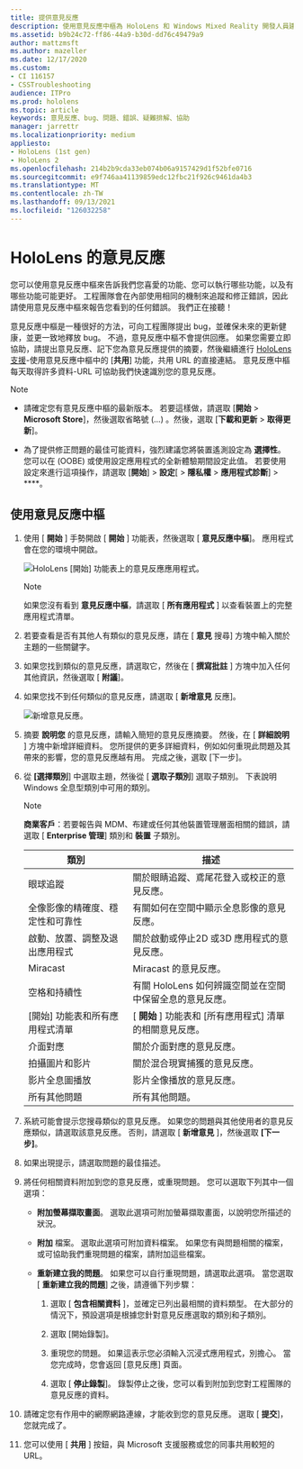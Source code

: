 ```yaml
---
title: 提供意見反應
description: 使用意見反應中樞為 HoloLens 和 Windows Mixed Reality 開發人員建立可採取動作的意見反應。
ms.assetid: b9b24c72-ff86-44a9-b30d-dd76c49479a9
author: mattzmsft
ms.author: mazeller
ms.date: 12/17/2020
ms.custom:
- CI 116157
- CSSTroubleshooting
audience: ITPro
ms.prod: hololens
ms.topic: article
keywords: 意見反應、bug、問題、錯誤、疑難排解、協助
manager: jarrettr
ms.localizationpriority: medium
appliesto:
- HoloLens (1st gen)
- HoloLens 2
ms.openlocfilehash: 214b2b9cda33eb074b06a9157429d1f52bfe0716
ms.sourcegitcommit: e9f746aa41139859edc12fbc21f926c9461da4b3
ms.translationtype: MT
ms.contentlocale: zh-TW
ms.lasthandoff: 09/13/2021
ms.locfileid: "126032258"
---
```

# <a name="feedback-for-hololens"></a>HoloLens 的意見反應

您可以使用意見反應中樞來告訴我們您喜愛的功能、您可以執行哪些功能，以及有哪些功能可能更好。 工程團隊會在內部使用相同的機制來追蹤和修正錯誤，因此請使用意見反應中樞來報告您看到的任何錯誤。 我們正在接聽！

意見反應中樞是一種很好的方法，可向工程團隊提出 bug，並確保未來的更新健康，並更一致地釋放 bug。 不過，意見反應中樞不會提供回應。 如果您需要立即協助，請提出意見反應、記下您為意見反應提供的摘要，然後繼續進行 [HoloLens 支援](https://support.microsoft.com/supportforbusiness/productselection?sapid=e9391227-fa6d-927b-0fff-f96288631b8f)-使用意見反應中樞中的 [**共用**] 功能，共用 URL 的直接連結。 意見反應中樞每天取得許多資料-URL 可協助我們快速識別您的意見反應。

> [!NOTE]  
>  
> - 請確定您有意見反應中樞的最新版本。 若要這樣做，請選取 [**開始**  >  **Microsoft Store**]，然後選取省略號 (...) 。然後，選取 [**下載和更新**  >  **取得更新**]。  
>  
> - 為了提供修正問題的最佳可能資料，強烈建議您將裝置遙測設定為 **選擇性**。 您可以在 (OOBE) 或使用設定應用程式的全新體驗期間設定此值。 若要使用設定來進行這項操作，請選取 [**開始**]  >  **設定**[  >  **隱私權**  >  **應用程式診斷**]  >  ****。

## <a name="use-the-feedback-hub"></a>使用意見反應中樞

1. 使用 [ **開始** ] 手勢開啟 [ **開始** ] 功能表，然後選取 [ **意見反應中樞**]。 應用程式會在您的環境中開啟。

   ![HoloLens [開始] 功能表上的意見反應應用程式。](./images/hololens2-feedbackhub-tile.png)
   > [!NOTE]  
   > 如果您沒有看到 **意見反應中樞**，請選取 [ **所有應用程式** ] 以查看裝置上的完整應用程式清單。

1. 若要查看是否有其他人有類似的意見反應，請在 [ **意見** 搜尋] 方塊中輸入關於主題的一些關鍵字。
1. 如果您找到類似的意見反應，請選取它，然後在 [ **撰寫批註** ] 方塊中加入任何其他資訊，然後選取 [ **附議**]。
1. 如果您找不到任何類似的意見反應，請選取 [ **新增意見** 反應]。

   ![新增意見反應。](./images/hololens-feedback-1.png)

1. 摘要 **說明您** 的意見反應，請輸入簡短的意見反應摘要。 然後，在 [ **詳細說明** ] 方塊中新增詳細資料。 您所提供的更多詳細資料，例如如何重現此問題及其帶來的影響，您的意見反應越有用。 完成之後，選取 [下一步]。

1. 從 **[選擇類別**] 中選取主題，然後從 [ **選取子類別**] 選取子類別。 下表說明 Windows 全息型類別中可用的類別。

   > [!NOTE]  
   > **商業客戶**：若要報告與 MDM、布建或任何其他裝置管理層面相關的錯誤，請選取 [ **Enterprise 管理**] 類別和 **裝置** 子類別。

   |類別 |描述 |
   | --- | --- |
   |眼球追蹤 |關於眼睛追蹤、鳶尾花登入或校正的意見反應。 |
   |全像影像的精確度、穩定性和可靠性 |有關如何在空間中顯示全息影像的意見反應。 |
   |啟動、放置、調整及退出應用程式 |關於啟動或停止2D 或3D 應用程式的意見反應。 |
   |Miracast |Miracast 的意見反應。 |
   |空格和持續性 |有關 HoloLens 如何辨識空間並在空間中保留全息的意見反應。 |
   |[開始] 功能表和所有應用程式清單 |[ **開始** ] 功能表和 [所有應用程式] 清單的相關意見反應。 |
   |介面對應 |關於介面對應的意見反應。 |
   |拍攝圖片和影片 |關於混合現實捕獲的意見反應。 |
   |影片全息圖播放 |影片全像播放的意見反應。 |
   |所有其他問題 |所有其他問題。 |

1. 系統可能會提示您搜尋類似的意見反應。 如果您的問題與其他使用者的意見反應類似，請選取該意見反應。 否則，請選取 [ **新增意見** ]，然後選取 **[下一步]**。

1. 如果出現提示，請選取問題的最佳描述。

1. 將任何相關資料附加到您的意見反應，或重現問題。 您可以選取下列其中一個選項：

   - **附加螢幕擷取畫面**。 選取此選項可附加螢幕擷取畫面，以說明您所描述的狀況。
   - **附加** 檔案。 選取此選項可附加資料檔案。 如果您有與問題相關的檔案，或可協助我們重現問題的檔案，請附加這些檔案。
   - **重新建立我的問題**。 如果您可以自行重現問題，請選取此選項。 當您選取 [ **重新建立我的問題**] 之後，請遵循下列步驟：  

     1. 選取 [ **包含相關資料** ]，並確定已列出最相關的資料類型。 在大部分的情況下，預設選項是根據您針對意見反應選取的類別和子類別。  
     1. 選取 [開始錄製]。

     1. 重現您的問題。 如果這表示您必須輸入沉浸式應用程式，別擔心。 當您完成時，您會返回 [意見反應] 頁面。
     1. 選取 [ **停止錄製**]。 錄製停止之後，您可以看到附加到您對工程團隊的意見反應的資料。

1. 請確定您有作用中的網際網路連線，才能收到您的意見反應。 選取 [ **提交**]，您就完成了。

1. 您可以使用 [ **共用** ] 按鈕，與 Microsoft 支援服務或您的同事共用較短的 URL。